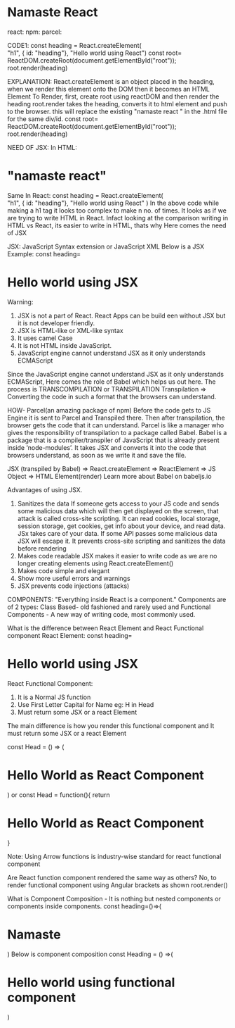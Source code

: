 # Namaste React 
react:
npm:
parcel:

CODE1:
const heading = React.createElement(   
    "h1",
    { id: "heading"},
    "Hello world using React")
const root= ReactDOM.createRoot(document.getElementById("root"));
root.render(heading)

EXPLANATION:
React.createElement is an object placed in the heading, when we render this element onto the DOM then it becomes an HTML Element
To Render, first, create root using reactDOM and then render the heading
root.render takes the heading, converts it to html element and push to the browser.
this will replace the existing "namaste react " in the .html file for the same div/id. 
const root= ReactDOM.createRoot(document.getElementById("root"));
root.render(heading)

NEED OF JSX:
In HTML:
<div id="root">
        <h1 id = "heading"> "namaste react" </h1>
</div>

Same In React:
const heading = React.createElement(   
    "h1",
    { id: "heading"},
    "Hello world using React"
)
In the above code while making a h1 tag it looks too complex to make n no. of times. 
It looks as if we are trying to write HTML in React.
Infact looking at the comparison writing in HTML vs React, its easier to write in HTML, thats why
Here comes the need of JSX

JSX:
JavaScript Syntax extension or JavaScript XML
Below is a JSX Example:
const heading= <h1>Hello world using JSX</h1>
Warning:
1. JSX is not a part of React. React Apps can be build een without JSX but it is not developer friendly.
2. JSX is HTML-like or XML-like syntax
3. It uses camel Case
4. It is not HTML inside JavaScript.
5. JavaScript engine cannot understand JSX as it only understands ECMAScript

Since the JavaScript engine cannot understand JSX as it only understands ECMAScript,
Here comes the role of Babel which helps us out here. The process is TRANSCOMPILATION or TRANSPILATION
Transpilation ⇒ Converting the code in such a format that the browsers can understand.

HOW-
Parcel(an amazing package of npm) Before the code gets to JS Engine it is sent to Parcel and
Transpiled there. Then after transpilation, the browser gets the code that it can understand.
Parcel is like a manager who gives the responsibility of transpilation to a package called Babel.
Babel is a package that is a compiler/transpiler of JavaScript that is already present inside ‘node-modules’. It takes JSX and converts it into the code that browsers understand, as soon as
we write it and save the file. 

JSX (transpiled by Babel) ⇒ React.createElement ⇒ ReactElement
⇒ JS Object ⇒ HTML Element(render)
Learn more about Babel on babeljs.io

Advantages of using JSX.
1) Sanitizes the data
If someone gets access to your JS code and sends some malicious
data which will then get displayed on the screen, that attack is
called cross-site scripting.
It can read cookies, local storage, session storage, get
cookies, get info about your device, and read data. JSx takes
care of your data.
If some API passes some malicious data JSX will escape it. It
prevents cross-site scripting and sanitizes the data before
rendering
2) Makes code readable
JSX makes it easier to write code as we are no longer creating
elements using React.createElement()
3) Makes code simple and elegant
4) Show more useful errors and warnings
5) JSX prevents code injections (attacks)


COMPONENTS: 
"Everything inside React is a component."
Components are of 2 types: Class Based- old fashioned and rarely used and Functional Components - A new way of writing code, most commonly used.

What is the difference between React Element and React Functional component
React Element: 
const heading= <h1>Hello world using JSX</h1>

React Functional Component:
1. It is a Normal JS function 
2. Use First Letter Capital for Name eg: H in Head
3. Must return some JSX or a react Element

The main difference is how you render this functional component and It must return some JSX or a react Element


const Head = () => (
    <h1> Hello World as React Component </h1>
) 
or 
const Head = function(){
    return <h1> Hello World as React Component </h1>
}

Note: Using Arrow functions is industry-wise standard for react functional component

Are React function component rendered the same way as others?
No, to render functional component using Angular brackets as shown
root.render(<Head />) 

What is Component Composition -
It is nothing but nested components or components inside components.
const heading=()=>(
    <h1>Namaste</h1>
)
Below is component composition
const Heading = () =>(
    <div>
        <heading/>
        <h1>Hello world using functional component</h1>
    </div>
)



